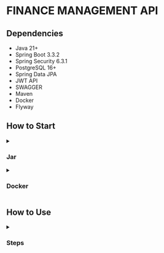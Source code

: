 # FINANCE MANAGEMENT API

## Dependencies

- Java 21+ 
- Spring Boot 3.3.2
- Spring Security 6.3.1
- PostgreSQL 16+
- Spring Data JPA
- JWT API
- SWAGGER
- Maven
- Docker
- Flyway

## How to Start

<details close>
  <summary>
    <h3>
      Jar    
    </h3>
  </summary>

1. **Clone the repository:**

```
    git clone https://github.com/mamatsalay/financeapp.git
    cd financeapp
```

2. **Paste the .env file into  match-making folder**

    .env file content
   
    ```.env
    DB_URL=<your-databse-url>
    DB_USERNAME=<your-databse-username>
    DB_PASSWORD=<your-databse-password>
    ```
3. **Build the project:**

    Use Maven to build the project.

    ```sh
    mvn clean install
    ```

4. **Run the application:**

    To run the application, make sure you have Java 21 installed
    
    ```sh
    java -jar target/financeapp-0.0.1-SNAPSHOT.jar
    ```
5. **Link for the application**

   http://localhost:8080/swagger-ui/index.html#/

</details>

<details close>
  <summary>
    <h3>
      Docker    
    </h3>
  </summary>

1. **Pull the needed images**

Firstly you need to pull all the needed images from docker hub

Command to pull the database:
```shell
docker pull postgres
```

###

Command to pull the application:
```shell
docker pull mamatsalayy/dockerhub:financeapp
```

2. **Run the images**

After pulling the images you will need to run the images with following commands

PostgreSQL run command:
```shell
docker run -p <YOUR-PORT>:5432 -e POSTGRES_USER=<YOUR-DB-USERNAME> -e POSTGRES_PASSWORD=<YOUR-DB-PASSWORD> -
e POSTGRES_DB=<YOUR-DB-NAME> postgres
```

Financeapp run command:
```shell
docker run -p 8080:8080 -e SPRING_DATASOURCE_URL=jdbc:postgresql://host.docker.internal:<YOUR-PORT>/<YOUR-DB-NAME> -e SPRING_DATASOURCE_USERNAME=<YOUR-DB-USERNAME> -
e SPRING_DATASOURCE_PASSWORD=<YOUR-DB-PASSWORD> financeapp
```

3. **Link to use the application**

http://localhost:8080/swagger-ui/index.html#/

</details>

## How to Use

<details close>
  <summary>
    <h3>
      Steps   
    </h3>
  </summary>

  1. **Register the user**

  2. **Obtain JWT Token**

  3. **Use JWT Token when making request**

  4. **Have Fun, Good Luck :)**

</details>
